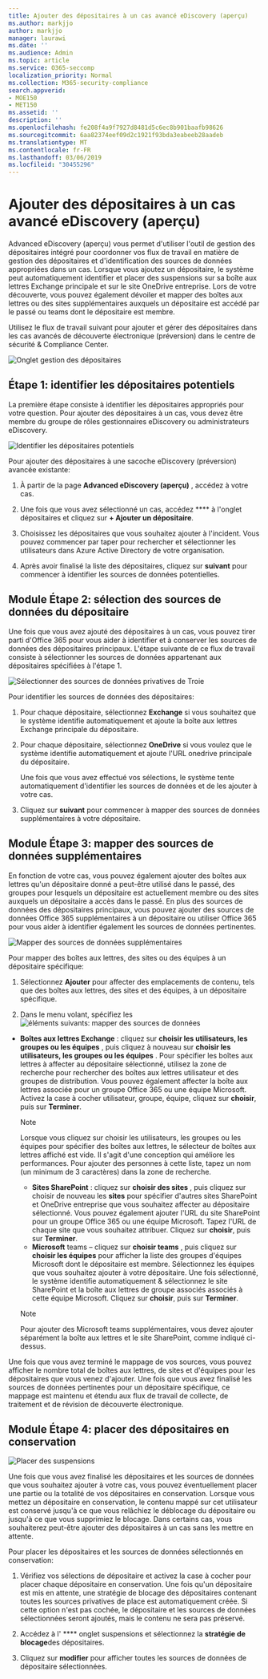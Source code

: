 ```yaml
---
title: Ajouter des dépositaires à un cas avancé eDiscovery (aperçu)
ms.author: markjjo
author: markjjo
manager: laurawi
ms.date: ''
ms.audience: Admin
ms.topic: article
ms.service: O365-seccomp
localization_priority: Normal
ms.collection: M365-security-compliance
search.appverid:
- MOE150
- MET150
ms.assetid: ''
description: ''
ms.openlocfilehash: fe208f4a9f7927d8481d5c6ec8b901baafb98626
ms.sourcegitcommit: 6aa82374eef09d2c1921f93bda3eabeeb28aadeb
ms.translationtype: MT
ms.contentlocale: fr-FR
ms.lasthandoff: 03/06/2019
ms.locfileid: "30455296"
---
```

# <a name="add-custodians-to-an-advanced-ediscovery-preview-case"></a>Ajouter des dépositaires à un cas avancé eDiscovery (aperçu)

Advanced eDiscovery (aperçu) vous permet d'utiliser l'outil de gestion des dépositaires intégré pour coordonner vos flux de travail en matière de gestion des dépositaires et d'identification des sources de données appropriées dans un cas. Lorsque vous ajoutez un dépositaire, le système peut automatiquement identifier et placer des suspensions sur sa boîte aux lettres Exchange principale et sur le site OneDrive entreprise. Lors de votre découverte, vous pouvez également dévoiler et mapper des boîtes aux lettres ou des sites supplémentaires auxquels un dépositaire est accédé par le passé ou teams dont le dépositaire est membre.

Utilisez le flux de travail suivant pour ajouter et gérer des dépositaires dans les cas avancés de découverte électronique (préversion) dans le centre de sécurité & Compliance Center. 

![Onglet gestion des dépositaires](../media/CustodianMgtPage.png)


## <a name="step-1-identify-potential-custodians"></a>Étape 1: identifier les dépositaires potentiels

La première étape consiste à identifier les dépositaires appropriés pour votre question. Pour ajouter des dépositaires à un cas, vous devez être membre du groupe de rôles gestionnaires eDiscovery ou administrateurs eDiscovery.   

![Identifier les dépositaires potentiels](../media/AddCustodianStep1.png)

Pour ajouter des dépositaires à une sacoche eDiscovery (préversion) avancée existante:

1. À partir de la page **Advanced eDiscovery (aperçu)** , accédez à votre cas.
 
2. Une fois que vous avez sélectionné un cas, accédez **** à l'onglet dépositaires et cliquez sur **+ Ajouter un dépositaire**. 
 
3. Choisissez les dépositaires que vous souhaitez ajouter à l'incident. Vous pouvez commencer par taper pour rechercher et sélectionner les utilisateurs dans Azure Active Directory de votre organisation.
 
4. Après avoir finalisé la liste des dépositaires, cliquez sur **suivant** pour commencer à identifier les sources de données potentielles. 
  
## <a name="optional-step-2-select-custodian-data-sources"></a>Module Étape 2: sélection des sources de données du dépositaire

Une fois que vous avez ajouté des dépositaires à un cas, vous pouvez tirer parti d'Office 365 pour vous aider à identifier et à conserver les sources de données des dépositaires principaux. L'étape suivante de ce flux de travail consiste à sélectionner les sources de données appartenant aux dépositaires spécifiées à l'étape 1. 

![Sélectionner des sources de données privatives de Troie](../media/AddCustodianStep2.png)

Pour identifier les sources de données des dépositaires: 

1. Pour chaque dépositaire, sélectionnez **Exchange** si vous souhaitez que le système identifie automatiquement et ajoute la boîte aux lettres Exchange principale du dépositaire. 
 
2. Pour chaque dépositaire, sélectionnez **OneDrive** si vous voulez que le système identifie automatiquement et ajoute l'URL onedrive principale du dépositaire. 

    Une fois que vous avez effectué vos sélections, le système tente automatiquement d'identifier les sources de données et de les ajouter à votre cas.
 
4. Cliquez sur **suivant** pour commencer à mapper des sources de données supplémentaires à votre dépositaire.

## <a name="optional-step-3-map-additional-data-sources"></a>Module Étape 3: mapper des sources de données supplémentaires

En fonction de votre cas, vous pouvez également ajouter des boîtes aux lettres qu'un dépositaire donné a peut-être utilisé dans le passé, des groupes pour lesquels un dépositaire est actuellement membre ou des sites auxquels un dépositaire a accès dans le passé. En plus des sources de données des dépositaires principaux, vous pouvez ajouter des sources de données Office 365 supplémentaires à un dépositaire ou utiliser Office 365 pour vous aider à identifier également les sources de données pertinentes. 

![Mapper des sources de données supplémentaires](../media/AddCustodianStep3.PNG)

Pour mapper des boîtes aux lettres, des sites ou des équipes à un dépositaire spécifique:
1. Sélectionnez **Ajouter** pour affecter des emplacements de contenu, tels que des boîtes aux lettres, des sites et des équipes, à un dépositaire spécifique. 

2. Dans le menu volant, spécifiez les ![éléments suivants: mapper des sources de données](../media/AddCustodianStep4.PNG)
  -  **Boîtes aux lettres Exchange** : cliquez sur **choisir les utilisateurs, les groupes ou les équipes** , puis cliquez à nouveau sur **choisir les utilisateurs, les groupes ou les équipes** . Pour spécifier les boîtes aux lettres à affecter au dépositaire sélectionné, utilisez la zone de recherche pour rechercher des boîtes aux lettres utilisateur et des groupes de distribution. Vous pouvez également affecter la boîte aux lettres associée pour un groupe Office 365 ou une équipe Microsoft. Activez la case à cocher utilisateur, groupe, équipe, cliquez sur **choisir**, puis sur **Terminer**.

        > [!NOTE]
        > Lorsque vous cliquez sur choisir les utilisateurs, les groupes ou les équipes pour spécifier des boîtes aux lettres, le sélecteur de boîtes aux lettres affiché est vide. Il s'agit d'une conception qui améliore les performances. Pour ajouter des personnes à cette liste, tapez un nom (un minimum de 3 caractères) dans la zone de recherche.
     
     - **Sites SharePoint** : cliquez sur **choisir des sites** , puis cliquez sur choisir de nouveau les **sites** pour spécifier d'autres sites SharePoint et OneDrive entreprise que vous souhaitez affecter au dépositaire sélectionné. Vous pouvez également ajouter l'URL du site SharePoint pour un groupe Office 365 ou une équipe Microsoft. Tapez l'URL de chaque site que vous souhaitez attribuer. Cliquez sur **choisir**, puis sur **Terminer**.
     - **Microsoft** teams – cliquez sur **choisir teams** , puis cliquez sur **choisir les équipes** pour afficher la liste des groupes d'équipes Microsoft dont le dépositaire est membre. Sélectionnez les équipes que vous souhaitez ajouter à votre dépositaire. Une fois sélectionné, le système identifie automatiquement & sélectionnez le site SharePoint et la boîte aux lettres de groupe associés associés à cette équipe Microsoft. Cliquez sur **choisir**, puis sur **Terminer**.
        
      > [!NOTE]
      > Pour ajouter des Microsoft teams supplémentaires, vous devez ajouter séparément la boîte aux lettres et le site SharePoint, comme indiqué ci-dessus.

Une fois que vous avez terminé le mappage de vos sources, vous pouvez afficher le nombre total de boîtes aux lettres, de sites et d'équipes pour les dépositaires que vous venez d'ajouter. Une fois que vous avez finalisé les sources de données pertinentes pour un dépositaire spécifique, ce mappage est maintenu et étendu aux flux de travail de collecte, de traitement et de révision de découverte électronique. 

## <a name="optional-step-4-place-custodians-on-hold"></a>Module Étape 4: placer des dépositaires en conservation

![Placer des suspensions](../media/AddCustodianStep5.PNG)

Une fois que vous avez finalisé les dépositaires et les sources de données que vous souhaitez ajouter à votre cas, vous pouvez éventuellement placer une partie ou la totalité de vos dépositaires en conservation. Lorsque vous mettez un dépositaire en conservation, le contenu mappé sur cet utilisateur est conservé jusqu'à ce que vous relâchiez le déblocage du dépositaire ou jusqu'à ce que vous supprimiez le blocage. Dans certains cas, vous souhaiterez peut-être ajouter des dépositaires à un cas sans les mettre en attente. 

Pour placer les dépositaires et les sources de données sélectionnés en conservation:

1. Vérifiez vos sélections de dépositaire et activez la case à cocher pour placer chaque dépositaire en conservation. Une fois qu'un dépositaire est mis en attente, une stratégie de blocage des dépositaires contenant toutes les sources privatives de place est automatiquement créée. Si cette option n'est pas cochée, le dépositaire et les sources de données sélectionnées seront ajoutés, mais le contenu ne sera pas préservé.

2. Accédez à l' **** onglet suspensions et sélectionnez la **stratégie de blocage**des dépositaires. 

3. Cliquez sur **modifier** pour afficher toutes les sources de données de dépositaire sélectionnées.

   
